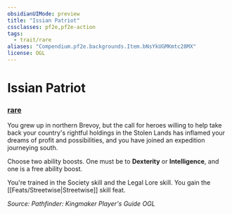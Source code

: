 ```yaml
---
obsidianUIMode: preview
title: "Issian Patriot"
cssclasses: pf2e,pf2e-action
tags:
  - trait/rare
aliases: "Compendium.pf2e.backgrounds.Item.bNsYkUGMKmtc28MX"
license: OGL
---
```

# Issian Patriot

### [rare](rare "Rare Rarity Trait")






You grew up in northern Brevoy, but the call for heroes willing to help take back your country's rightful holdings in the Stolen Lands has inflamed your dreams of profit and possibilities, and you have joined an expedition journeying south.

Choose two ability boosts. One must be to **Dexterity** or **Intelligence**, and one is a free ability boost.

You're trained in the Society skill and the Legal Lore skill. You gain the [[Feats/Streetwise|Streetwise]] skill feat.

*Source: Pathfinder: Kingmaker Player's Guide*
*OGL*